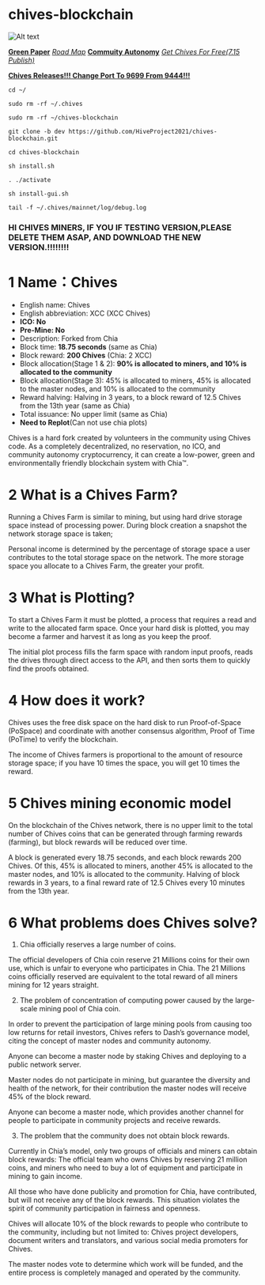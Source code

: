 # chives-blockchain

![Alt text](http://www.chivescoin.org/wp-content/uploads/2021/06/cropped-Chives_logo_small.png)

[**Green Paper**](https://github.com/HiveProject2021/chives-blockchain/wiki/The-Chives-Network-Blockchain)
[*Road Map*](https://www.chivescoin.org/roadmap/)
[**Commuity Autonomy**](https://www.chivescoin.org/community/)
[*Get Chives For Free(7.15 Publish)*](https://game.chivescoin.org/)

[**Chives Releases!!! Change Port To 9699 From 9444!!!**](https://github.com/HiveProject2021/chives-blockchain/releases)

~~~
cd ~/

sudo rm -rf ~/.chives

sudo rm -rf ~/chives-blockchain

git clone -b dev https://github.com/HiveProject2021/chives-blockchain.git 

cd chives-blockchain

sh install.sh

. ./activate

sh install-gui.sh

tail -f ~/.chives/mainnet/log/debug.log

~~~

### HI CHIVES MINERS, IF YOU IF TESTING VERSION,PLEASE DELETE THEM ASAP, AND DOWNLOAD THE NEW VERSION.!!!!!!!!

# 1 Name：Chives
* English name: Chives
* English abbreviation: XCC (XCC Chives)
* **ICO: No**
* **Pre-Mine: No**
* Description: Forked from Chia
* Block time: **18.75 seconds** (same as Chia)
* Block reward: **200 Chives** (Chia: 2 XCC)
* Block allocation(Stage 1 & 2): **90% is allocated to miners, and 10% is allocated to the community**
* Block allocation(Stage 3): 45% is allocated to miners, 45% is allocated to the master nodes, and 10% is allocated to the community
* Reward halving: Halving in 3 years, to a block reward of 12.5 Chives from the 13th year (same as Chia)
* Total issuance: No upper limit (same as Chia)
* **Need to Replot**(Can not use chia plots)

Chives is a hard fork created by volunteers in the community using Chives code. As a completely decentralized, no reservation, no ICO, and community autonomy cryptocurrency, it can create a low-power, green and environmentally friendly blockchain system with Chia™.

# 2 What is a Chives Farm?
Running a Chives Farm is similar to mining, but using hard drive storage space instead of processing power. During block creation a snapshot the network storage space is taken;

Personal income is determined by the percentage of storage space a user contributes to the total storage space on the network. The more storage space you allocate to a Chives Farm, the greater your profit.

# 3 What is Plotting?
To start a Chives Farm it must be plotted, a process that requires a read and write to the allocated farm space. Once your hard disk is plotted, you may become a farmer and harvest it as long as you keep the proof.

The initial plot process fills the farm space with random input proofs, reads the drives through direct access to the API, and then sorts them to quickly find the proofs obtained.

# 4 How does it work?
Chives uses the free disk space on the hard disk to run Proof-of-Space (PoSpace) and coordinate with another consensus algorithm, Proof of Time (PoTime) to verify the blockchain.

The income of Chives farmers is proportional to the amount of resource storage space; if you have 10 times the space, you will get 10 times the reward.

# 5 Chives mining economic model
On the blockchain of the Chives network, there is no upper limit to the total number of Chives coins that can be generated through farming rewards (farming), but block rewards will be reduced over time.

A block is generated every 18.75 seconds, and each block rewards 200 Chives. Of this, 45% is allocated to miners, another 45% is allocated to the master nodes, and 10% is allocated to the community. Halving of block rewards in 3 years, to a final reward rate of 12.5 Chives every 10 minutes from the 13th year.

# 6 What problems does Chives solve?
1) Chia officially reserves a large number of coins.

The official developers of Chia coin reserve 21 Millions coins for their own use, which is unfair to everyone who participates in Chia. The 21 Millions coins officially reserved are equivalent to the total reward of all miners mining for 12 years straight.

2) The problem of concentration of computing power caused by the large-scale mining pool of Chia coin.

In order to prevent the participation of large mining pools from causing too low returns for retail investors, Chives refers to Dash’s governance model, citing the concept of master nodes and community autonomy.

Anyone can become a master node by staking Chives and deploying to a public network server.

Master nodes do not participate in mining, but guarantee the diversity and health of the network, for their contribution the master nodes will receive 45% of the block reward.

Anyone can become a master node, which provides another channel for people to participate in community projects and receive rewards.

3) The problem that the community does not obtain block rewards.

Currently in Chia’s model, only two groups of officials and miners can obtain block rewards: The official team who owns Chives by reserving 21 million coins, and miners who need to buy a lot of equipment and participate in mining to gain income.

All those who have done publicity and promotion for Chia, have contributed, but will not receive any of the block rewards. This situation violates the spirit of community participation in fairness and openness.

Chives will allocate 10% of the block rewards to people who contribute to the community, including but not limited to: Chives project developers, document writers and translators, and various social media promoters for Chives.

The master nodes vote to determine which work will be funded, and the entire process is completely managed and operated by the community.
